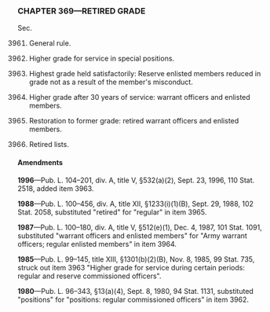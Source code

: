 ### **CHAPTER 369—RETIRED GRADE** ###

Sec.

3961. General rule.

3962. Higher grade for service in special positions.

3963. Highest grade held satisfactorily: Reserve enlisted members reduced in grade not as a result of the member's misconduct.

3964. Higher grade after 30 years of service: warrant officers and enlisted members.

3965. Restoration to former grade: retired warrant officers and enlisted members.

3966. Retired lists.

#### Amendments ####

**1996**—Pub. L. 104–201, div. A, title V, §532(a)(2), Sept. 23, 1996, 110 Stat. 2518, added item 3963.

**1988**—Pub. L. 100–456, div. A, title XII, §1233(i)(1)(B), Sept. 29, 1988, 102 Stat. 2058, substituted "retired" for "regular" in item 3965.

**1987**—Pub. L. 100–180, div. A, title V, §512(e)(1), Dec. 4, 1987, 101 Stat. 1091, substituted "warrant officers and enlisted members" for "Army warrant officers; regular enlisted members" in item 3964.

**1985**—Pub. L. 99–145, title XIII, §1301(b)(2)(B), Nov. 8, 1985, 99 Stat. 735, struck out item 3963 "Higher grade for service during certain periods: regular and reserve commissioned officers".

**1980**—Pub. L. 96–343, §13(a)(4), Sept. 8, 1980, 94 Stat. 1131, substituted "positions" for "positions: regular commissioned officers" in item 3962.